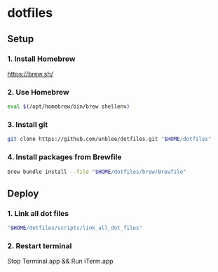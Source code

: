 # dotfiles

## Setup

### 1. Install Homebrew

https://brew.sh/

### 2. Use Homebrew

```sh
eval $(/opt/homebrew/bin/brew shellenv)
```

### 3. Install git

```sh
git clone https://github.com/unblee/dotfiles.git "$HOME/dotfiles"
```

### 4. Install packages from Brewfile

```sh
brew bundle install --file "$HOME/dotfiles/brew/Brewfile"
```

## Deploy

### 1. Link all dot files

```sh
"$HOME/dotfiles/scripts/link_all_dot_files"
```

### 2. Restart terminal

Stop Terminal.app && Run iTerm.app
